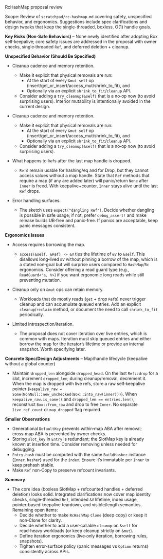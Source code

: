 RcHashMap proposal review

Scope: Review of `scratchpad/rc-hashmap.md` covering safety, unspecified behavior, and ergonomics. Suggestions include spec clarifications and design tweaks that keep the single-threaded, boxless, O(1) handle goals.

**Key Risks (Non‑Safe Behaviors)**
– None newly identified after adopting Box self‑keepalive; core safety issues are addressed in the proposal with owner checks, single‑threaded `Ref`, and deferred deletion + cleanup.

**Unspecified Behavior (Should Be Specified)**
- Cleanup cadence and memory retention.
  - Make it explicit that physical removals are run:
    - At the start of every `&mut self` op (insert/get_or_insert/access_mut/shrink_to_fit), and
    - Optionally via an explicit `shrink_to_fit`/`cleanup` API.
  - Consider adding a `try_cleanup(&self)` that is a no‑op now (to avoid surprising users). Interior mutability is intentionally avoided in the current design.

- Cleanup cadence and memory retention.
  - Make it explicit that physical removals are run:
    - At the start of every `&mut self` op (insert/get_or_insert/access_mut/shrink_to_fit), and
    - Optionally via an explicit `shrink_to_fit`/`cleanup` API.
  - Consider adding a `try_cleanup(&self)` that is a no‑op now (to avoid surprising users).

- What happens to `Ref`s after the last map handle is dropped.
  - `Ref`s remain usable for hashing/eq and for Drop, but they cannot access values without a map handle. State that `Ref` methods that require a map (if any are added later) will panic/return `None` after `Inner` is freed. With keepalive+counter, `Inner` stays alive until the last `Ref` drops.

- Error handling surfaces.
  - The sketch uses `expect("dangling Ref")`. Decide whether dangling is possible in safe usage; if not, prefer `debug_assert!` and make release builds UB‑free and panic‑free. If panics are acceptable, keep panic messages consistent.

**Ergonomics Issues**
- Access requires borrowing the map.
  - `access(&self, &Ref) -> &V` ties the lifetime of `&V` to `&self`. This disallows long‑lived `&V` without pinning a borrow of the map, which is a stated non‑goal but will surprise users compared to `HashMap`/`Rc` ergonomics. Consider offering a read guard type (e.g., `ReadGuard<'a, V>`) if you want ergonomic long reads while still preventing mutation.

- Cleanup only on `&mut` ops can retain memory.
  - Workloads that do mostly reads (`get` + drop `Ref`s) never trigger cleanup and can accumulate queued entries. Add an explicit `cleanup`/`reclaim` method, or document the need to call `shrink_to_fit` periodically.

 

  

- Limited introspection/iteration.
  - The proposal does not cover iteration over live entries, which is common with maps. Iteration must skip queued entries and either borrow the map for the iterator’s lifetime or provide an internal snapshot. Worth specifying later.

 

**Concrete Spec/Design Adjustments**
– Map/handle lifecycle (keepalive without a global counter)
  - Maintain `dropped_len` alongside `dropped_head`. On the last `Ref::drop` for a slot, increment `dropped_len`; during cleanup/removal, decrement it. When the map is dropped with live refs, store a raw self‑keepalive pointer (`keepalive_raw = Some(NonNull::new_unchecked(Box::into_raw(inner)))`). When `keepalive_raw.is_some()` and `dropped_len == entries.len()`, reconstruct `Box::from_raw` and drop to free `Inner`. No separate `live_ref_count` or `map_dropped` flag required.

 

**Smaller Observations**
- Generational `DefaultKey` prevents within‑map ABA after removal; cross‑map ABA is prevented by owner checks.
- Storing `slot_key` in `Entry` is redundant; the SlotMap key is already known at insertion time. Consider removing unless needed for debugging.
- `Entry.hash` must be computed with the same `BuildHasher` instance (`Inner.hasher`) used for the `index`. Ensure it’s immutable per `Inner` to keep prehash stable.
- Make `Ref` non‑Copy to preserve refcount invariants.

**Summary**
- The core idea (boxless SlotMap + refcounted handles + deferred deletion) looks solid. Integrated clarifications now cover map identity checks, single‑threaded `Ref`, intended `&V` lifetime, index usage, pointer‑based keepalive teardown, and visible/length semantics. Remaining open items:
  - Decide whether to make `RcHashMap` `Clone` (deep copy) or keep it non‑Clone for clarity.
  - Decide whether to add a user‑callable `cleanup` on `&self` for read‑heavy workloads (or keep cleanup strictly on `&mut`).
  - Define iteration ergonomics (live‑only iteration, borrowing rules, snapshots).
  - Tighten error‑surface policy (panic messages vs `Option` returns) consistently across APIs.
